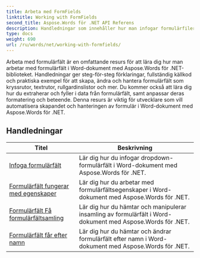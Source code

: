 ```yaml
---
title: Arbeta med FormFields
linktitle: Working with FormFields
second_title: Aspose.Words för .NET API Referens
description: Handledningar som innehåller hur man infogar formulärfiler, arbetar med formulärfilers egenskaper, hämtar formulärfältsinsamling och får formulärfält efter namn i Word-dokument med Aspose.Words för .NET.
type: docs
weight: 690
url: /ru/words/net/working-with-formfields/
---
```

Arbeta med formulärfält är en omfattande resurs för att lära dig hur man arbetar med formulärfält i Word-dokument med Aspose.Words för .NET-biblioteket. Handledningar ger steg-för-steg förklaringar, fullständig källkod och praktiska exempel för att skapa, ändra och hantera formulärfält som kryssrutor, textrutor, rullgardinslistor och mer. Du kommer också att lära dig hur du extraherar och fyller i data från formulärfält, samt anpassar deras formatering och beteende. Denna resurs är viktig för utvecklare som vill automatisera skapandet och hanteringen av formulär i Word-dokument med Aspose.Words för .NET.

 ## Handledningar
| Titel | Beskrivning |
| --- | --- |
| [Infoga formulärfält](./insert-form-fields/) | Lär dig hur du infogar dropdown-formulärfält i Word-dokument med Aspose.Words för .NET. |
| [Formulärfält fungerar med egenskaper](./form-fields-work-with-properties/) | Lär dig hur du arbetar med formulärfältsegenskaper i Word-dokument med Aspose.Words för .NET. |
| [Formulärfält Få formulärfältsamling](./form-fields-get-form-fields-collection/) | Lär dig hur du hämtar och manipulerar insamling av formulärfält i Word-dokument med Aspose.Words för .NET. |
| [Formulärfält får efter namn](./form-fields-get-by-name/) | Lär dig hur du hämtar och ändrar formulärfält efter namn i Word-dokument med Aspose.Words för .NET. |